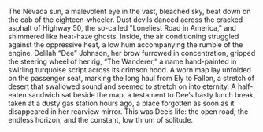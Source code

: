 The Nevada sun, a malevolent eye in the vast, bleached sky, beat down on the cab of the eighteen-wheeler.  Dust devils danced across the cracked asphalt of Highway 50, the so-called "Loneliest Road in America," and shimmered like heat-haze ghosts.  Inside, the air conditioning struggled against the oppressive heat, a low hum accompanying the rumble of the engine.  Delilah “Dee” Johnson, her brow furrowed in concentration, gripped the steering wheel of her rig, “The Wanderer,” a name hand-painted in swirling turquoise script across its crimson hood.  A worn map lay unfolded on the passenger seat, marking the long haul from Ely to Fallon, a stretch of desert that swallowed sound and seemed to stretch on into eternity.  A half-eaten sandwich sat beside the map, a testament to Dee’s hasty lunch break, taken at a dusty gas station hours ago, a place forgotten as soon as it disappeared in her rearview mirror.  This was Dee’s life: the open road, the endless horizon, and the constant, low thrum of solitude.
